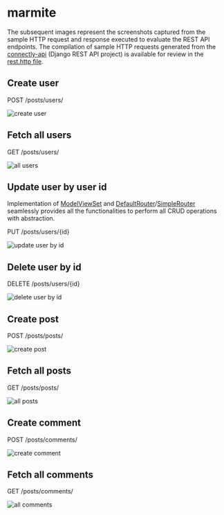 # marmite

The subsequent images represent the screenshots captured from the sample HTTP request and response executed to evaluate the REST API endpoints. The compilation of sample HTTP requests generated from the [connectly-api](https://github.com/imperionite/marmite/tree/main/connectly-api) (Django REST API project) is available for review in the [rest.http file](https://github.com/imperionite/marmite/blob/main/rest.http).

## Create user

POST /posts/users/


![create user](https://drive.google.com/uc?id=1VaKxgIw83Uk27qj2v2N5KMk2Z4cnIRTX)


## Fetch all users


GET /posts/users/ 

![all users](https://drive.google.com/uc?id=1RbHCg7FE7hhfwSJ8v1hL5gTa-qpqmEpO)

## Update user by user id 
Implementation of [ModelViewSet](https://www.django-rest-framework.org/api-guide/viewsets/#modelviewset) and [DefaultRouter](https://www.django-rest-framework.org/api-guide/routers/#defaultrouter)/[SimpleRouter](https://www.django-rest-framework.org/api-guide/routers/#simplerouter) seamlessly provides all the functionalities to perform all CRUD operations with abstraction.

PUT /posts/users/{id}


![update user by id](https://drive.google.com/uc?id=1-9EN4hXWFgyzI7ULAQczXBJnEF39sOpD)


## Delete user by id

DELETE /posts/users/{id}

![delete user by id](https://drive.google.com/uc?id=1U44YweWqw-tS-Z1mKzdJDZi6ipU_qGN4)

## Create post


POST /posts/posts/


![create post](https://drive.google.com/uc?id=1d7_xg0gKN0q6YG4oMzTBJ8OvvfsZDzJR)


## Fetch all posts


GET /posts/posts/ 


![all posts](https://drive.google.com/uc?id=1xU6DPFmbO2Sjm1aB_adYgEHavJeCFhTM)



## Create comment


POST /posts/comments/


![create comment](https://drive.google.com/uc?id=1RIUpadp9FpS8NaOLFXN7EQl68TYDugx2)


## Fetch all comments


GET /posts/comments/ 


![all comments](https://drive.google.com/uc?id=17uEsmEY1YiOGALYUDODRf8Q3g4ocJvYZ)




